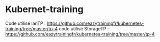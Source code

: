 # Kubernet-training
Code utilisé lanTP : https://github.com/eazytrainingfr/kubernetes-training/tree/master/tp-4
code utilisé StorageTP : https://github.com/eazytrainingfr/kubernetes-training/tree/master/tp-4

